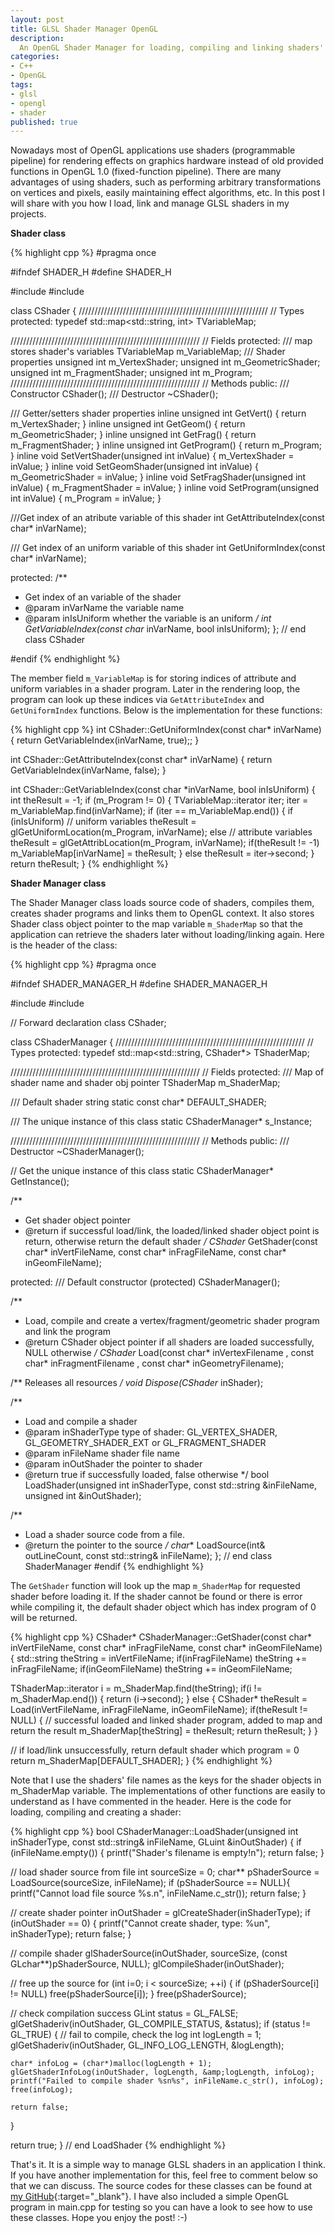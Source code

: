```yaml
---
layout: post
title: GLSL Shader Manager OpenGL
description:
  An OpenGL Shader Manager for loading, compiling and linking shaders' sources.
categories:
- C++
- OpenGL
tags:
- glsl
- opengl
- shader
published: true
---
```


Nowadays most of OpenGL applications use shaders (programmable pipeline) for rendering effects on graphics hardware instead of old provided functions in OpenGL 1.0 (fixed-function pipeline). There are many advantages of using shaders, such as performing arbitrary transformations on vertices and pixels, easily maintaining effect algorithms, etc. In this post I will share with you how I load, link and manage GLSL shaders in my projects.<!-- more -->

**Shader class**

{% highlight cpp %}
#pragma once

#ifndef SHADER_H
#define SHADER_H

#include <string>
#include <map>

class CShader
{
////////////////////////////////////////////////////////////
//  Types
protected:
  typedef std::map<std::string, int> TVariableMap;

////////////////////////////////////////////////////////////
//  Fields
protected:
  /// map stores shader's variables
  TVariableMap m_VariableMap;
  /// Shader properties
  unsigned int m_VertexShader;
  unsigned int m_GeometricShader;
  unsigned int m_FragmentShader;
  unsigned int m_Program;
////////////////////////////////////////////////////////////
//  Methods
public:
  /// Constructor
  CShader();
  /// Destructor
  ~CShader();

  /// Getter/setters shader properties
  inline unsigned int GetVert() { return m_VertexShader; }
  inline unsigned int GetGeom() { return m_GeometricShader; }
  inline unsigned int GetFrag() { return m_FragmentShader; }
  inline unsigned int GetProgram() { return m_Program; }
  inline void SetVertShader(unsigned int inValue) { m_VertexShader = inValue; }
  inline void SetGeomShader(unsigned int inValue) { m_GeometricShader = inValue; }
  inline void SetFragShader(unsigned int inValue) { m_FragmentShader = inValue; }
  inline void SetProgram(unsigned int inValue) { m_Program = inValue; }

  ///Get index of an atribute variable of this shader
  int GetAttributeIndex(const char* inVarName);

  /// Get index of an uniform variable of this shader
  int GetUniformIndex(const char* inVarName);

protected:
  /**
   * Get index of an variable of the shader
   * @param inVarName the variable name
   * @param inIsUniform whether the variable is an uniform
   */
  int GetVariableIndex(const char* inVarName, bool inIsUniform);
}; // end class CShader

#endif
{% endhighlight %}

The member field `m_VariableMap` is for storing indices of attribute and uniform variables in a shader program. Later in the rendering loop, the program can look up these indices via `GetAttributeIndex` and `GetUniformIndex` functions. Below is the implementation for these functions:

{% highlight cpp %}
int CShader::GetUniformIndex(const char* inVarName)
{
  return GetVariableIndex(inVarName, true);;
}

int CShader::GetAttributeIndex(const char* inVarName)
{
  return GetVariableIndex(inVarName, false);
}

int CShader::GetVariableIndex(const char *inVarName, bool inIsUniform)
{
  int theResult = -1;
  if (m_Program != 0)
  {
    TVariableMap::iterator iter;
    iter = m_VariableMap.find(inVarName);
    if (iter == m_VariableMap.end())
    {
      if (inIsUniform) // uniform variables
        theResult = glGetUniformLocation(m_Program, inVarName);
      else // attribute variables
        theResult = glGetAttribLocation(m_Program, inVarName);
      if(theResult != -1)
        m_VariableMap[inVarName] = theResult;
    }
    else
      theResult = iter->second;
  }
  return theResult;
}
{% endhighlight %}

**Shader Manager class**

The Shader Manager class loads source code of shaders, compiles them, creates shader programs and links them to OpenGL context. It also stores Shader class object pointer to the map variable `m_ShaderMap` so that the application can retrieve the shaders later without loading/linking again. Here is the header of the class:

{% highlight cpp %}
#pragma once

#ifndef SHADER_MANAGER_H
#define SHADER_MANAGER_H

#include <string>
#include <map>

// Forward declaration
class CShader;

class CShaderManager
{
////////////////////////////////////////////////////////////
//  Types
protected:
  typedef std::map<std::string, CShader*> TShaderMap;

////////////////////////////////////////////////////////////
//  Fields
protected:
  /// Map of shader name and shader obj pointer
  TShaderMap m_ShaderMap;

  /// Default shader string
  static const char* DEFAULT_SHADER;

  /// The unique instance of this class
  static CShaderManager*  s_Instance;

////////////////////////////////////////////////////////////
//  Methods
public:
  /// Destructor
  ~CShaderManager();

  // Get the unique instance of this class
  static CShaderManager*  GetInstance();

  /**
   * Get shader object pointer
   * @return if successful load/link, the loaded/linked shader object point is return, otherwise return the default shader
   */
  CShader* GetShader(const char* inVertFileName, const char* inFragFileName, const char* inGeomFileName);

protected:
  /// Default constructor (protected)
  CShaderManager();

  /**
   * Load, compile and create a vertex/fragment/geometric shader program and link the program
   * @return CShader object pointer if all shaders are loaded successfully, NULL otherwise
   */
  CShader* Load(const char* inVertexFilename
        , const char* inFragmentFilename
        , const char* inGeometryFilename);

  /** Releases all resources */
  void Dispose(CShader* inShader);

  /**
   * Load and compile a shader
   * @param inShaderType type of shader: GL_VERTEX_SHADER, GL_GEOMETRY_SHADER_EXT or GL_FRAGMENT_SHADER
   * @param inFileName shader file name
   * @param inOutShader the pointer to shader
   * @return true if successfully loaded, false otherwise
   */
  bool LoadShader(unsigned int inShaderType,  const std::string &inFileName, unsigned int &inOutShader);

  /**
   * Load a shader source code from a file.
   * @return the pointer to the source
   */
  char** LoadSource(int&amp; outLineCount, const std::string&amp; inFileName);
}; // end class ShaderManager
#endif
{% endhighlight %}

The `GetShader` function will look up the map `m_ShaderMap` for requested shader before loading it. If the shader cannot be found or there is error while compiling it, the default shader object which has index program of 0 will be returned.

{% highlight cpp %}
CShader* CShaderManager::GetShader(const char* inVertFileName, const char* inFragFileName, const char* inGeomFileName)
{
  std::string theString = inVertFileName;
  if(inFragFileName)
    theString += inFragFileName;
  if(inGeomFileName)
    theString += inGeomFileName;

  TShaderMap::iterator i = m_ShaderMap.find(theString);
  if(i != m_ShaderMap.end())
  {
    return (i->second);
  }
  else
  {
    CShader* theResult = Load(inVertFileName, inFragFileName, inGeomFileName);
    if(theResult != NULL)
    {
      // successful loaded and linked shader program, added to map and return the result
      m_ShaderMap[theString] = theResult;
      return theResult;
    }
  }

  // if load/link unsuccessfully, return default shader which program = 0
  return m_ShaderMap[DEFAULT_SHADER];
}
{% endhighlight %}

Note that I use the shaders' file names as the keys for the shader objects in m_ShaderMap variable. The implementations of other functions are easily to understand as I have commented in the header. Here is the code for loading, compiling and creating a shader:

{% highlight cpp %}
bool CShaderManager::LoadShader(unsigned int inShaderType, const std::string& inFileName, GLuint &inOutShader)
{
  if (inFileName.empty()) {
    printf("Shader's filename is empty!n");
    return false;
  }

  // load shader source from file
  int sourceSize = 0;
  char** pShaderSource = LoadSource(sourceSize, inFileName);
  if (pShaderSource == NULL){
    printf("Cannot load file source %s.n", inFileName.c_str());
    return false;
  }

  // create shader pointer
  inOutShader = glCreateShader(inShaderType);
  if (inOutShader == 0) {
    printf("Cannot create shader, type: %un", inShaderType);
    return false;
  }

  // compile shader
  glShaderSource(inOutShader, sourceSize, (const GLchar**)pShaderSource, NULL);
  glCompileShader(inOutShader);

  // free up the source
  for (int i=0; i &lt; sourceSize; ++i) {
    if (pShaderSource[i] != NULL)
      free(pShaderSource[i]);
  }
  free(pShaderSource);

  // check compilation success
  GLint status = GL_FALSE;
  glGetShaderiv(inOutShader, GL_COMPILE_STATUS, &amp;status);
  if (status != GL_TRUE) {
    // fail to compile, check the log
    int logLength = 1;
    glGetShaderiv(inOutShader, GL_INFO_LOG_LENGTH, &amp;logLength);

    char* infoLog = (char*)malloc(logLength + 1);
    glGetShaderInfoLog(inOutShader, logLength, &amp;logLength, infoLog);
    printf("Failed to compile shader %sn%s", inFileName.c_str(), infoLog);
    free(infoLog);

    return false;
  }

  return true;
} // end LoadShader
{% endhighlight %}

That's it. It is a simple way to manage GLSL shaders in an application I think. If you have another implementation for this, feel free to comment below so that we can discuss. The source codes for these classes can be found at [my GitHub][GLSLShaderManager-github]{:target="_blank"}. I have also included a simple OpenGL program in main.cpp for testing so you can have a look to see how to use these classes. Hope you enjoy the post! :-)

[GLSLShaderManager-github]: https://github.com/luugiathuy/GLSLShaderManager
